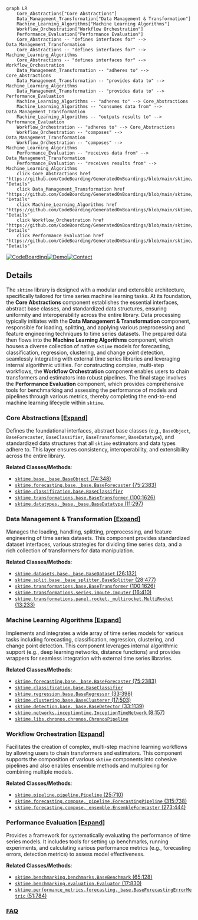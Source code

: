 ```mermaid
graph LR
    Core_Abstractions["Core Abstractions"]
    Data_Management_Transformation["Data Management & Transformation"]
    Machine_Learning_Algorithms["Machine Learning Algorithms"]
    Workflow_Orchestration["Workflow Orchestration"]
    Performance_Evaluation["Performance Evaluation"]
    Core_Abstractions -- "defines interfaces for" --> Data_Management_Transformation
    Core_Abstractions -- "defines interfaces for" --> Machine_Learning_Algorithms
    Core_Abstractions -- "defines interfaces for" --> Workflow_Orchestration
    Data_Management_Transformation -- "adheres to" --> Core_Abstractions
    Data_Management_Transformation -- "provides data to" --> Machine_Learning_Algorithms
    Data_Management_Transformation -- "provides data to" --> Performance_Evaluation
    Machine_Learning_Algorithms -- "adheres to" --> Core_Abstractions
    Machine_Learning_Algorithms -- "consumes data from" --> Data_Management_Transformation
    Machine_Learning_Algorithms -- "outputs results to" --> Performance_Evaluation
    Workflow_Orchestration -- "adheres to" --> Core_Abstractions
    Workflow_Orchestration -- "composes" --> Data_Management_Transformation
    Workflow_Orchestration -- "composes" --> Machine_Learning_Algorithms
    Performance_Evaluation -- "receives data from" --> Data_Management_Transformation
    Performance_Evaluation -- "receives results from" --> Machine_Learning_Algorithms
    click Core_Abstractions href "https://github.com/CodeBoarding/GeneratedOnBoardings/blob/main/sktime/Core_Abstractions.md" "Details"
    click Data_Management_Transformation href "https://github.com/CodeBoarding/GeneratedOnBoardings/blob/main/sktime/Data_Management_Transformation.md" "Details"
    click Machine_Learning_Algorithms href "https://github.com/CodeBoarding/GeneratedOnBoardings/blob/main/sktime/Machine_Learning_Algorithms.md" "Details"
    click Workflow_Orchestration href "https://github.com/CodeBoarding/GeneratedOnBoardings/blob/main/sktime/Workflow_Orchestration.md" "Details"
    click Performance_Evaluation href "https://github.com/CodeBoarding/GeneratedOnBoardings/blob/main/sktime/Performance_Evaluation.md" "Details"
```

[![CodeBoarding](https://img.shields.io/badge/Generated%20by-CodeBoarding-9cf?style=flat-square)](https://github.com/CodeBoarding/GeneratedOnBoardings)[![Demo](https://img.shields.io/badge/Try%20our-Demo-blue?style=flat-square)](https://www.codeboarding.org/demo)[![Contact](https://img.shields.io/badge/Contact%20us%20-%20contact@codeboarding.org-lightgrey?style=flat-square)](mailto:contact@codeboarding.org)

## Details

The `sktime` library is designed with a modular and extensible architecture, specifically tailored for time series machine learning tasks. At its foundation, the **Core Abstractions** component establishes the essential interfaces, abstract base classes, and standardized data structures, ensuring uniformity and interoperability across the entire library. Data processing typically initiates with the **Data Management & Transformation** component, responsible for loading, splitting, and applying various preprocessing and feature engineering techniques to time series datasets. The prepared data then flows into the **Machine Learning Algorithms** component, which houses a diverse collection of native `sktime` models for forecasting, classification, regression, clustering, and change point detection, seamlessly integrating with external time series libraries and leveraging internal algorithmic utilities. For constructing complex, multi-step workflows, the **Workflow Orchestration** component enables users to chain transformers and estimators into robust pipelines. The final stage involves the **Performance Evaluation** component, which provides comprehensive tools for benchmarking and assessing the performance of models and pipelines through various metrics, thereby completing the end-to-end machine learning lifecycle within `sktime`.

### Core Abstractions [[Expand]](./Core_Abstractions.md)
Defines the foundational interfaces, abstract base classes (e.g., `BaseObject`, `BaseForecaster`, `BaseClassifier`, `BaseTransformer`, `BaseDatatype`), and standardized data structures that all `sktime` estimators and data types adhere to. This layer ensures consistency, interoperability, and extensibility across the entire library.


**Related Classes/Methods**:

- <a href="https://github.com/sktime/sktime/blob/main/sktime/base/_base.py#L74-L348" target="_blank" rel="noopener noreferrer">`sktime.base._base.BaseObject` (74:348)</a>
- <a href="https://github.com/sktime/sktime/blob/main/sktime/forecasting/base/_base.py#L75-L2383" target="_blank" rel="noopener noreferrer">`sktime.forecasting.base._base.BaseForecaster` (75:2383)</a>
- <a href="https://github.com/sktime/sktime/blob/main/sktime/classification/base.py" target="_blank" rel="noopener noreferrer">`sktime.classification.base.BaseClassifier`</a>
- <a href="https://github.com/sktime/sktime/blob/main/sktime/transformations/base.py#L100-L1626" target="_blank" rel="noopener noreferrer">`sktime.transformations.base.BaseTransformer` (100:1626)</a>
- <a href="https://github.com/sktime/sktime/blob/main/sktime/datatypes/_base/_base.py#L11-L297" target="_blank" rel="noopener noreferrer">`sktime.datatypes._base._base.BaseDatatype` (11:297)</a>


### Data Management & Transformation [[Expand]](./Data_Management_Transformation.md)
Manages the loading, handling, splitting, preprocessing, and feature engineering of time series datasets. This component provides standardized dataset interfaces, various strategies for dividing time series data, and a rich collection of transformers for data manipulation.


**Related Classes/Methods**:

- <a href="https://github.com/sktime/sktime/blob/main/sktime/datasets/base/_base.py#L26-L132" target="_blank" rel="noopener noreferrer">`sktime.datasets.base._base.BaseDataset` (26:132)</a>
- <a href="https://github.com/sktime/sktime/blob/main/sktime/split/base/_base_splitter.py#L28-L477" target="_blank" rel="noopener noreferrer">`sktime.split.base._base_splitter.BaseSplitter` (28:477)</a>
- <a href="https://github.com/sktime/sktime/blob/main/sktime/transformations/base.py#L100-L1626" target="_blank" rel="noopener noreferrer">`sktime.transformations.base.BaseTransformer` (100:1626)</a>
- <a href="https://github.com/sktime/sktime/blob/main/sktime/transformations/series/impute.py#L16-L410" target="_blank" rel="noopener noreferrer">`sktime.transformations.series.impute.Imputer` (16:410)</a>
- <a href="https://github.com/sktime/sktime/blob/main/sktime/transformations/panel/rocket/_multirocket.py#L13-L233" target="_blank" rel="noopener noreferrer">`sktime.transformations.panel.rocket._multirocket.MultiRocket` (13:233)</a>


### Machine Learning Algorithms [[Expand]](./Machine_Learning_Algorithms.md)
Implements and integrates a wide array of time series models for various tasks including forecasting, classification, regression, clustering, and change point detection. This component leverages internal algorithmic support (e.g., deep learning networks, distance functions) and provides wrappers for seamless integration with external time series libraries.


**Related Classes/Methods**:

- <a href="https://github.com/sktime/sktime/blob/main/sktime/forecasting/base/_base.py#L75-L2383" target="_blank" rel="noopener noreferrer">`sktime.forecasting.base._base.BaseForecaster` (75:2383)</a>
- <a href="https://github.com/sktime/sktime/blob/main/sktime/classification/base.py" target="_blank" rel="noopener noreferrer">`sktime.classification.base.BaseClassifier`</a>
- <a href="https://github.com/sktime/sktime/blob/main/sktime/regression/base.py#L33-L398" target="_blank" rel="noopener noreferrer">`sktime.regression.base.BaseRegressor` (33:398)</a>
- <a href="https://github.com/sktime/sktime/blob/main/sktime/clustering/base.py#L17-L503" target="_blank" rel="noopener noreferrer">`sktime.clustering.base.BaseClusterer` (17:503)</a>
- <a href="https://github.com/sktime/sktime/blob/main/sktime/detection/base/_base.py#L33-L1139" target="_blank" rel="noopener noreferrer">`sktime.detection.base._base.BaseDetector` (33:1139)</a>
- <a href="https://github.com/sktime/sktime/blob/main/sktime/networks/inceptiontime.py#L8-L157" target="_blank" rel="noopener noreferrer">`sktime.networks.inceptiontime.InceptionTimeNetwork` (8:157)</a>
- <a href="https://github.com/sktime/sktime/blob/main/sktime/libs/chronos/chronos.py" target="_blank" rel="noopener noreferrer">`sktime.libs.chronos.chronos.ChronosPipeline`</a>


### Workflow Orchestration [[Expand]](./Workflow_Orchestration.md)
Facilitates the creation of complex, multi-step machine learning workflows by allowing users to chain transformers and estimators. This component supports the composition of various `sktime` components into cohesive pipelines and also enables ensemble methods and multiplexing for combining multiple models.


**Related Classes/Methods**:

- <a href="https://github.com/sktime/sktime/blob/main/sktime/pipeline/pipeline.py#L25-L710" target="_blank" rel="noopener noreferrer">`sktime.pipeline.pipeline.Pipeline` (25:710)</a>
- <a href="https://github.com/sktime/sktime/blob/main/sktime/forecasting/compose/_pipeline.py#L315-L738" target="_blank" rel="noopener noreferrer">`sktime.forecasting.compose._pipeline.ForecastingPipeline` (315:738)</a>
- <a href="https://github.com/sktime/sktime/blob/main/sktime/forecasting/compose/_ensemble.py#L273-L444" target="_blank" rel="noopener noreferrer">`sktime.forecasting.compose._ensemble.EnsembleForecaster` (273:444)</a>


### Performance Evaluation [[Expand]](./Performance_Evaluation.md)
Provides a framework for systematically evaluating the performance of time series models. It includes tools for setting up benchmarks, running experiments, and calculating various performance metrics (e.g., forecasting errors, detection metrics) to assess model effectiveness.


**Related Classes/Methods**:

- <a href="https://github.com/sktime/sktime/blob/main/sktime/benchmarking/benchmarks.py#L65-L128" target="_blank" rel="noopener noreferrer">`sktime.benchmarking.benchmarks.BaseBenchmark` (65:128)</a>
- <a href="https://github.com/sktime/sktime/blob/main/sktime/benchmarking/evaluation.py#L17-L830" target="_blank" rel="noopener noreferrer">`sktime.benchmarking.evaluation.Evaluator` (17:830)</a>
- <a href="https://github.com/sktime/sktime/blob/main/sktime/performance_metrics/forecasting/_base.py#L51-L784" target="_blank" rel="noopener noreferrer">`sktime.performance_metrics.forecasting._base.BaseForecastingErrorMetric` (51:784)</a>




### [FAQ](https://github.com/CodeBoarding/GeneratedOnBoardings/tree/main?tab=readme-ov-file#faq)